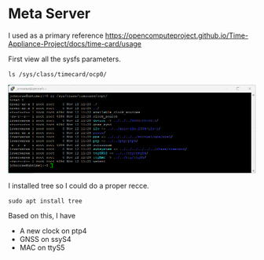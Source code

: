# Meta Server #
I used as a primary reference https://opencomputeproject.github.io/Time-Appliance-Project/docs/time-card/usage

First view all the sysfs parameters.

```
ls /sys/class/timecard/ocp0/
```

![ocp0](ocp0.png)

I installed tree so I could do a proper recce.

```
sudo apt install tree
```

Based on this, I have
- A new clock on ptp4
- GNSS on ssyS4
- MAC on ttyS5